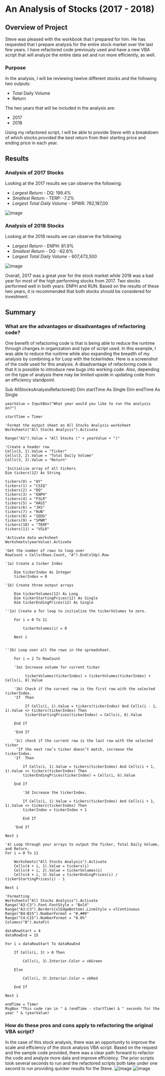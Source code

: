 # An Analysis of Stocks (2017 - 2018)

## Overview of Project
Steve was pleased with the workbook that I prepared for him. He has requested that I prepare analysis for the entire stock market over the last few years.
I have refactored code previously used and have a new VBA script that will analyze the entire data set and run more efficiently, as well.

### Purpose
In the analysis, I will be reviewing twelve different stocks and the following two outputs:

- Total Daily Volume
- Return

The two years that will be included in the analysis are: 

- 2017
- 2018

Using my refactored script, I will be able to provide Steve with a breakdown of which stocks provided the best return from their starting price and ending price in each year.

 
## Results
### Analysis of 2017 Stocks
Looking at the 2017 results we can observe the following:

-	*Largest Return* - DQ: 199.4%
-	*Smallest Return* - TERP: -7.2%
-	*Largest Total Daily Volume* - SPWR: 782,187,00

![image](https://github.com/jb-ut/stock-analysis/blob/main/VBA_Challenge_2017-AllStocksAnalysis.PNG)

### Analysis of 2018 Stocks
Looking at the 2018 results we can observe the following:

-	*Largest Return* - ENPH: 81.9%
-	*Smallest Return* - DQ: -62.6%
-	*Largest Total Daily Volume* - 607,473,500

![image](https://github.com/jb-ut/stock-analysis/blob/main/VBA_Challenge_2018-AllStocksAnalysis.PNG)

Overall, 2017 was a great year for the stock market while 2018 was a bad year for most of the high performing stocks from 2017. Two stocks performed well in both years: ENPH and RUN.
Based on the results of these two years, it is recommended that both stocks should be considered for investment. 
## Summary

### What are the advantages or disadvantages of refactoring code? 
One benefit of refactoring code is that is being able to reduce the runtime through changes in organization and type of script used. In this example, I was able to reduce the runtime while also expanding the breadth of my analysis by combining a for Loop with the tickerIndex.
Here is a screenshot of the code used for this analysis.
A disadvantage of refactoring code is that it is possible to introduce new bugs into working code. Also, depending on the type of analysis there may be limited upside in updating code from an efficiency standpoint. 

Sub AllStocksAnalysisRefactored()
    Dim startTime As Single
    Dim endTime  As Single

    yearValue = InputBox("What year would you like to run the analysis on?")

    startTime = Timer
    
    'Format the output sheet on All Stocks Analysis worksheet
    Worksheets("All Stocks Analysis").Activate
    
    Range("A1").Value = "All Stocks (" + yearValue + ")"
    
    'Create a header row
    Cells(3, 1).Value = "Ticker"
    Cells(3, 2).Value = "Total Daily Volume"
    Cells(3, 3).Value = "Return"

    'Initialize array of all tickers
    Dim tickers(12) As String
    
    tickers(0) = "AY"
    tickers(1) = "CSIQ"
    tickers(2) = "DQ"
    tickers(3) = "ENPH"
    tickers(4) = "FSLR"
    tickers(5) = "HASI"
    tickers(6) = "JKS"
    tickers(7) = "RUN"
    tickers(8) = "SEDG"
    tickers(9) = "SPWR"
    tickers(10) = "TERP"
    tickers(11) = "VSLR"
    
    'Activate data worksheet
    Worksheets(yearValue).Activate
    
    'Get the number of rows to loop over
    RowCount = Cells(Rows.Count, "A").End(xlUp).Row
    
    '1a) Create a ticker Index
    
        Dim tickerIndex As Integer
        tickerIndex = 0

    '1b) Create three output arrays
        
        Dim tickerVolumes(12) As Long
        Dim tickerStartingPrices(12) As Single
        Dim tickerEndingPrices(12) As Single
    
    ''2a) Create a for loop to initialize the tickerVolumes to zero.
    
        For i = 0 To 11
        
            tickerVolumes(i) = 0
            
        Next i
    
        
    ''2b) Loop over all the rows in the spreadsheet.
        
        For i = 2 To RowCount
    
        '3a) Increase volume for current ticker
        
             tickerVolumes(tickerIndex) = tickerVolumes(tickerIndex) + Cells(i, 8).Value
        
        '3b) Check if the current row is the first row with the selected tickerIndex.
        'If  Then
            
             If Cells(i, 1).Value = tickers(tickerIndex) And Cells(i - 1, 1).Value <> tickers(tickerIndex) Then
             tickerStartingPrices(tickerIndex) = Cells(i, 6).Value
            
        End If
        
        'End If
        
        '3c) check if the current row is the last row with the selected ticker
         'If the next row’s ticker doesn’t match, increase the tickerIndex.
        'If  Then
            
            If Cells(i, 1).Value = tickers(tickerIndex) And Cells(i + 1, 1).Value <> tickers(tickerIndex) Then
            tickerEndingPrices(tickerIndex) = Cells(i, 6).Value
     
        End If

            '3d Increase the tickerIndex.
            
            If Cells(i, 1).Value = tickers(tickerIndex) And Cells(i + 1, 1).Value <> tickers(tickerIndex) Then
            tickerIndex = tickerIndex + 1
        
            End If
            
        'End If
    
    Next i
    
    '4) Loop through your arrays to output the Ticker, Total Daily Volume, and Return.
    For i = 0 To 11
        
        Worksheets("All Stocks Analysis").Activate
        Cells(4 + i, 1).Value = tickers(i)
        Cells(4 + i, 2).Value = tickerVolumes(i)
        Cells(4 + i, 3).Value = tickerEndingPrices(i) / tickerStartingPrices(i) - 1
        
    Next i
    
    'Formatting
    Worksheets("All Stocks Analysis").Activate
    Range("A3:C3").Font.FontStyle = "Bold"
    Range("A3:C3").Borders(xlEdgeBottom).LineStyle = xlContinuous
    Range("B4:B15").NumberFormat = "#,##0"
    Range("C4:C15").NumberFormat = "0.0%"
    Columns("B").AutoFit

    dataRowStart = 4
    dataRowEnd = 15

    For i = dataRowStart To dataRowEnd
        
        If Cells(i, 3) > 0 Then
            
            Cells(i, 3).Interior.Color = vbGreen
            
        Else
        
            Cells(i, 3).Interior.Color = vbRed
            
        End If
        
    Next i
 
    endTime = Timer
    MsgBox "This code ran in " & (endTime - startTime) & " seconds for the year " & (yearValue)

### How do these pros and cons apply to refactoring the original VBA script?
In the case of this stock analysis, there was an opportunity to improve the scale and efficiency of the stock analysis VBA script. Based on the request and the sample code provided, there was a clear path forward to refactor the code and analyze more data and improve efficiency.
The prior scripts took several seconds to run and the refactored scripts both take under one second to run providing quicker results for the Steve.
![image](https://github.com/jb-ut/stock-analysis/blob/main/VBA_Challenge_2017.PNG)
![image](https://github.com/jb-ut/stock-analysis/blob/main/VBA_Challenge_2018.PNG)

